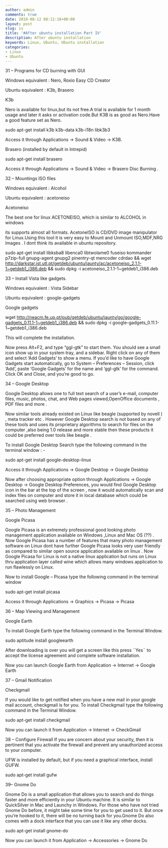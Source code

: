 ```yaml
---
author: admin
comments: true
date: 2010-08-12 08:12:18+00:00
layout: post
slug: iv
title: '#After ubuntu installation Part IV'
description: After ubuntu installation
keywords: Linux, Ubuntu, Ubuntu installation
categories:
- Linux
- Ubuntu
---
```


31 – Programs for CD burning with GUI

Windows equivalent : Nero, Roxio Easy CD Creator

Ubuntu equivalent : K3b, Brasero

K3b          <!--more-->

Nero is available for linux,but its not free.A trial is available for  1 month usage and later it asks or activation code.But K3B is as good  as Nero.Have a good feature set as Nero.

sudo apt-get install k3b k3b-data k3b-i18n libk3b3

Access it through Applications → Sound & Video → K3B.

Brasero (installed by default in Intrepid)

sudo apt-get install brasero

Access it through Applications → Sound & Video → Brasero Disc Burning .

32 – Mountings ISO files

Windows equivalent : Alcohol

Ubuntu equivalent : acetoneiso

Acetoneiso

The best one for linux ACETONEISO, which is similar to ALCOHOL in windows

its supports almost all formats. AcetoneISO is CD/DVD image  manipulator for Linux.Using this tool it is very easy to Mount and  Unmount ISO,MDF,NRG Images . I dont think its available in ubuntu  repository.

sudo apt-get install libksba8 libenca0 libtwolame0 fuseiso kommander  p7zip-full gnupg-agent gnupg2 pinentry-qt mencoder cdrdao &&  wget  http://darkstar.ist.utl.pt/getdeb/ubuntu/jaunty/ac/acetoneiso_2.1.1-1~getdeb1_i386.deb  && sudo dpkg -i acetoneiso_2.1.1-1~getdeb1_i386.deb

33 – Install Vista like gadgets.

Windows equivalent : Vista Sidebar

Ubuntu equivalent : google-gadgets

Google gadgets

wget  http://neacm.fe.up.pt/pub/getdeb/ubuntu/jaunty/go/google-gadgets_0.11.1-1~getdeb1_i386.deb  && sudo dpkg -i google-gadgets_0.11.1-1~getdeb1_i386.deb

This will complete the installation.

Now press Alt+F2, and type “ggl-gtk” to start them. You should see a  small icon show up in your system tray, and a sidebar. Right click on  any of them and select ‘Add Gadgets’ to show a menu. If you’d like to  have Google Gadgets start automatically, go to System – Preferences –  Session, click ‘Add’, paste ‘Google Gadgets’ for the name and ‘ggl-gtk’  for the command. Click OK and Close, and you’re good to go.

34 – Google Desktop

Google Desktop allows one to full text search of a user’s e-mail,  computer files, music, photos, chat, and Web pages viewed,OpenOffice  documents , PDF files and more .

Now similar tools already existed on Linux like beagle (supported by  novell ) , meta tracker etc . However Google Desktop search is not based  on any of these tools and uses its proprietary algorithms to search for  files on the computer ,also being 1.0 release and more stable then  these products it could be preferred over tools like beagle .

To install Google Desktop Search type the following command in the terminal window : -

sudo apt-get install google-desktop-linux

Access it through Applications → Google Desktop → Google Desktop

Now after choosing appropriate option through Applications → Google  Desktop → Google Desktop Preferences, you would find Google Desktop icon  in the bar at the top of the screen , now it would automatically scan  and index files on computer and store it in local database which could  be searched using web browser .

35 – Photo Management

Google Picasa

Google Picasa is an extremely professional good looking photo  management application available on Windows ,Linux and Mac OS (??) . Now  Google Picasa has a number of features that many photo management  software on Linux dont have further Google Picasa looks very user  friendly as compared to similar open source application available on  linux . Now Google Picasa for Linux is not a native linux application  but runs on Linux thru application layer called wine which allows many  windows application to run flawlessly on Linux.

Now to install Google – Picasa type the following command in the terminal window

sudo apt-get install picasa

Access it through Applications → Graphics → Picasa → Picasa

36 – Map Viewing and Management

Google Earth

To install Google Earth type the following command in the Terminal Window.

sudo aptitude install googleearth

After downloading is over you will get a screen like this press ¨Yes¨  to accept the license agreement and complete software installation.

Now you can launch Google Earth from Application → Internet → Google Earth

37 – Gmail Notification

Checkgmail

If you would like to get notified when you have a new mail in your  google mail account, checkgmail is for you. To install Checkgmail type  the following command in the Terminal Window.

sudo apt-get install checkgmail

Now you can launch it from Application → Internet → CheckGmail

38 – Configure Firewall
If you are concern about your security, then it is pertinent that you  activate the firewall and prevent any unauthorized access to your  computer.

UFW is installed by default, but if you need a graphical interface, install GUFW.

sudo apt-get install gufw

39– Gnome Do

Gnome Do is a small application that allows you to search and do  things faster and more efficiently in your Ubuntu machine. It is similar  to QuickSilver in Mac and Launchy in Windows. For those who have not  tried Gnome Do before, it might take some time for you to get used to  it. But once you’re hooked to it, there will be no turning back for  you.Gnome Do also comes with a dock interface that you can use it like  any other docks.

sudo apt-get install gnome-do

Now you can launch it from Application → Accessories → Gnome Do
